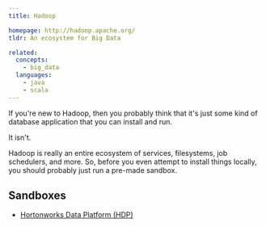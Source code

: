```yaml
---
title: Hadoop

homepage: http://hadoop.apache.org/
tldr: An ecosystem for Big Data

related:
  concepts:
    - big_data
  languages:
    - java
    - scala
---
```


If you're new to Hadoop, then you probably think that it's just some kind of database application that you can install and run.

It isn't.

Hadoop is really an entire ecosystem of services, filesystems, job schedulers, and more.  So, before you even attempt to install things locally, you should probably just run a pre-made sandbox.

## Sandboxes ##

* [Hortonworks Data Platform (HDP)](https://hortonworks.com/downloads/#sandbox)
